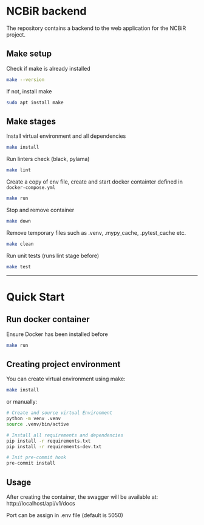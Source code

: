 # NCBiR backend

The repository contains a backend to the web application for the NCBiR project.


## Make setup
Check if make is already installed
```bash
make --version
```
If not, install make
```bash
sudo apt install make
```


## Make stages
Install virtual environment and all dependencies
```bash
make install
```
Run linters check (black, pylama)
```bash
make lint
```
Create a copy of env file, create and start docker containter defined in `docker-compose.yml`
```bash
make run
```
Stop and remove container
```bash
make down
```
Remove temporary files such as .venv, .mypy_cache, .pytest_cache etc.
```bash
make clean
```
Run unit tests (runs lint stage before)
```bash
make test
```
___

# Quick Start


## Run docker container
Ensure Docker has been installed before
```bash
make run
```


## Creating project environment
You can create virtual environment using make:
```bash
make install
```
or manually:
```bash
# Create and source virtual Environment
python -m venv .venv
source .venv/bin/active

# Install all requirements and dependencies
pip install -r requirements.txt
pip install -r requirements-dev.txt

# Init pre-commit hook
pre-commit install
```


## Usage
After creating the container, the swagger will be available at:
http://localhost/api/v1/docs

Port can be assign in .env file (default is 5050)

